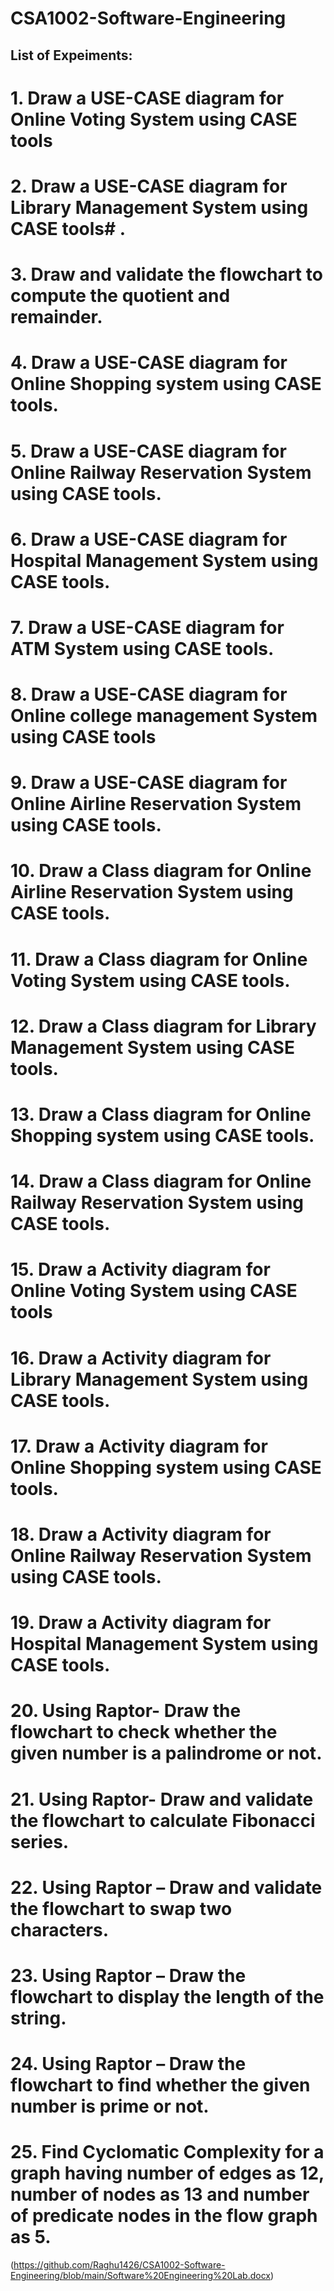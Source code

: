 # CSA1002-Software-Engineering
## List of Expeiments:
# 1. Draw a USE-CASE diagram for Online Voting System using CASE tools
# 2. Draw a USE-CASE diagram for Library Management System using CASE tools# .
# 3. Draw and validate the flowchart to compute the quotient and remainder.
# 4. Draw a USE-CASE diagram for Online Shopping system using CASE tools.
# 5. Draw a USE-CASE diagram for Online Railway Reservation System using CASE tools.
# 6. Draw a USE-CASE diagram for Hospital Management System using CASE tools.
# 7. Draw a USE-CASE diagram for ATM System using CASE tools.
# 8. Draw a USE-CASE diagram for Online college management System using CASE tools
# 9. Draw a USE-CASE diagram for Online Airline Reservation System using CASE tools.
# 10. Draw a Class diagram for Online Airline Reservation System using CASE tools.
# 11. Draw a Class diagram for Online Voting System using CASE tools.
# 12. Draw a Class diagram for Library Management System using CASE tools.
# 13. Draw a Class diagram for Online Shopping system using CASE tools.
# 14. Draw a Class diagram for Online Railway Reservation System using CASE tools.
# 15. Draw a Activity diagram for Online Voting System using CASE tools
# 16. Draw a Activity diagram for Library Management System using CASE tools.
# 17. Draw a Activity diagram for Online Shopping system using CASE tools.
# 18. Draw a Activity diagram for Online Railway Reservation System using CASE tools.
# 19. Draw a Activity diagram for Hospital Management System using CASE tools.
# 20. Using Raptor- Draw the flowchart to check whether the given number is a palindrome or not.
# 21. Using Raptor- Draw and validate the flowchart to calculate Fibonacci series.
# 22. Using Raptor – Draw and validate the flowchart to swap two characters.
# 23. Using Raptor – Draw the flowchart to display the length of the string.
# 24. Using Raptor – Draw the flowchart to find whether the given number is prime or not.
# 25. Find Cyclomatic Complexity for a graph having number of edges as 12, number of nodes as 13 and number of predicate nodes in the flow graph as 5.
(https://github.com/Raghu1426/CSA1002-Software-Engineering/blob/main/Software%20Engineering%20Lab.docx)
